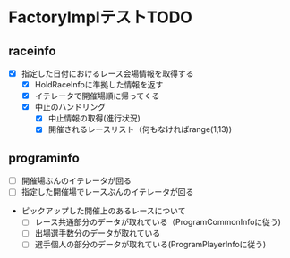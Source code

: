 # FactoryImplテストTODO

## raceinfo

- [x] 指定した日付におけるレース会場情報を取得する
  - [x] HoldRaceInfoに準拠した情報を返す
  - [x] イテレータで開催場順に帰ってくる
  - [x] 中止のハンドリング
    - [x] 中止情報の取得(進行状況)
    - [x] 開催されるレースリスト（何もなければrange(1,13))

## programinfo

- [ ] 開催場ぶんのイテレータが回る
- [ ] 指定した開催場でレースぶんのイテレータが回る
- ピックアップした開催上のあるレースについて
  - [ ] レース共通部分のデータが取れている（ProgramCommonInfoに従う)
  - [ ] 出場選手数分のデータが取れている
  - [ ] 選手個人の部分のデータが取れている(ProgramPlayerInfoに従う)
